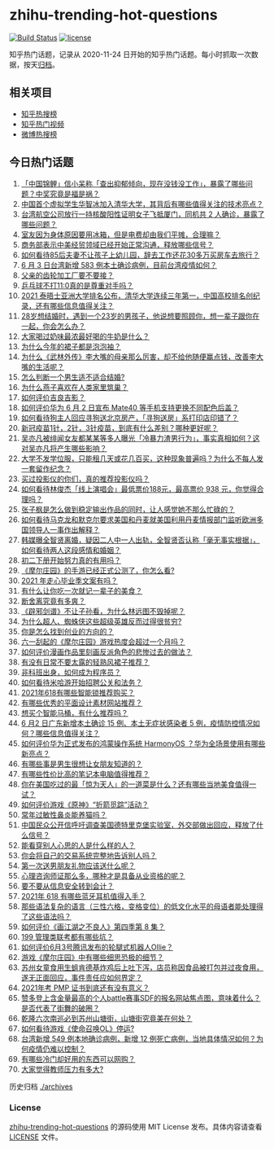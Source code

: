 # zhihu-trending-hot-questions

[![Build Status](https://github.com/justjavac/zhihu-trending-hot-questions/workflows/ci/badge.svg?branch=master)](https://github.com/justjavac/zhihu-trending-hot-questions/actions)
[![license](https://img.shields.io/github/license/justjavac/zhihu-trending-hot-questions)](https://github.com/justjavac/zhihu-trending-hot-questions/blob/master/LICENSE)

知乎热门话题，记录从 2020-11-24 日开始的知乎热门话题。每小时抓取一次数据，按天[归档](./archives)。

## 相关项目

- [知乎热搜榜](https://github.com/justjavac/zhihu-trending-top-search)
- [知乎热门视频](https://github.com/justjavac/zhihu-trending-hot-video)
- [微博热搜榜](https://github.com/justjavac/weibo-trending-hot-search)

## 今日热门话题

<!-- BEGIN -->
<!-- 最后更新时间 Fri Jun 04 2021 07:38:11 GMT+0800 (China Standard Time) -->

1. [「中国锦鲤」信小呆称「查出抑郁倾向，现在没钱没工作」，暴露了哪些问题？中奖究竟是福是祸？](https://www.zhihu.com/question/462894547)
2. [中国首个虚拟学生华智冰加入清华大学，其背后有哪些值得关注的技术亮点？](https://www.zhihu.com/question/462748133)
3. [台湾航空公司放行一持核酸阳性证明女子飞抵厦门，同机共 2
   人确诊，暴露了哪些问题？](https://www.zhihu.com/question/462921250)
4. [室友因为身体原因要用冰箱，但是电费却由我们平摊，合理嘛？](https://www.zhihu.com/question/420797339)
5. [商务部表示中美经贸领域已经开始正常沟通，释放哪些信号？](https://www.zhihu.com/question/462954119)
6. [如何看待85后夫妻不让孩子上幼儿园，辞去工作还花30多万买房车去旅行？](https://www.zhihu.com/question/462817977)
7. [6 月 3 日台湾新增 583 例本土确诊病例，目前台湾疫情如何？](https://www.zhihu.com/question/462951292)
8. [父亲的齿轮加工厂要不要接？](https://www.zhihu.com/question/450893153)
9. [乒乓球不打11:0真的是尊重对手吗？](https://www.zhihu.com/question/456861730)
10. [2021
    泰晤士亚洲大学排名公布，清华大学连续三年第一，中国高校排名创纪录，还有哪些信息值得关注？](https://www.zhihu.com/question/462798197)
11. [28岁想结婚时，遇到一个23岁的男孩子，他说想要照顾你，想一辈子跟你在一起，你会怎么办？](https://www.zhihu.com/question/462023937)
12. [大家喝过奶味最浓最好喝的牛奶是什么？](https://www.zhihu.com/question/300989157)
13. [为什么今年的裙子都是泡泡袖？](https://www.zhihu.com/question/397465205)
14. [为什么《武林外传》李大嘴的母亲那么厉害，却不给他随便赢点钱，改善李大嘴的生活呢？](https://www.zhihu.com/question/457235719)
15. [怎么判断一个男生适不适合结婚?](https://www.zhihu.com/question/374079870)
16. [为什么燕子喜欢在人类家里筑巢？](https://www.zhihu.com/question/61879411)
17. [如何评价吉良吉影？](https://www.zhihu.com/question/23771796)
18. [如何评价华为 6 月 2 日宣布 Mate40
    等手机支持更换不同配色后盖？](https://www.zhihu.com/question/462906466)
19. [如何看待狗主人回应寻狗送北京房产，「寻狗送房」系打印店印错了？](https://www.zhihu.com/question/462885049)
20. [新冠疫苗1针，2针，3针疫苗，到底有什么差别？哪种更好呢？](https://www.zhihu.com/question/460259200)
21. [吴亦凡被绯闻女友都某某等多人曝光「冷暴力渣男行为」，事实真相如何？这对吴亦凡将产生哪些影响？](https://www.zhihu.com/question/462797581)
22. [大学不发学位服，只能租几天或花几百买，这种现象普遍吗？为什么不每人发一套留作纪念？](https://www.zhihu.com/question/461692269)
23. [买过投影仪的你们，真的推荐投影仪吗？](https://www.zhihu.com/question/437319206)
24. [如何看待林俊杰「线上演唱会」最低票价188元，最高票价 938
    元，你觉得合理吗？](https://www.zhihu.com/question/462572669)
25. [张子枫是怎么做到稳定输出作品的同时，让人感觉她不那么忙碌的？](https://www.zhihu.com/question/457151092)
26. [如何看待马克龙和默克尔要求美国和丹麦就美国利用丹麦情报部门监听欧洲多国领导人一事作出解释？](https://www.zhihu.com/question/462544852)
27. [韩媒曝全智贤离婚，疑因二人中一人出轨，全智贤否认称「毫无事实根据」，如何看待两人这段感情和婚姻？](https://www.zhihu.com/question/462889562)
28. [初二下册开始努力真的有用吗？](https://www.zhihu.com/question/455855332)
29. [《摩尔庄园》的手游已经正式公测了，你怎么看?](https://www.zhihu.com/question/364430672)
30. [2021 年走心毕业季文案有吗？](https://www.zhihu.com/question/460634739)
31. [有什么让你吃一次就记一辈子的美食？](https://www.zhihu.com/question/442763529)
32. [断舍离究竟有多爽？](https://www.zhihu.com/question/446430795)
33. [《辟邪剑谱》不让子孙看，为什么林远图不毁掉呢？](https://www.zhihu.com/question/462706805)
34. [为什么超人、蜘蛛侠这些超级英雄反而过得很贫穷?](https://www.zhihu.com/question/460278007)
35. [你是怎么找到创业的方向的？](https://www.zhihu.com/question/25857988)
36. [六一刮起的《摩尔庄园》游戏热度会超过一个月吗？](https://www.zhihu.com/question/462627134)
37. [如何评价漫画作品里刻画反派角色的悲惨过去的做法？](https://www.zhihu.com/question/462901330)
38. [有没有日常不要太露的轻熟风裙子推荐？](https://www.zhihu.com/question/323077384)
39. [非科班出身，如何成为程序员？](https://www.zhihu.com/question/22426146)
40. [如何看待米哈游开始招聘公关和法务？](https://www.zhihu.com/question/462619970)
41. [2021年618有哪些智能锁推荐购买？](https://www.zhihu.com/question/462783325)
42. [有哪些优秀的平面设计素材网站推荐？](https://www.zhihu.com/question/20396362)
43. [想买个智能马桶，有什么推荐吗？](https://www.zhihu.com/question/399692624)
44. [6 月2 日广东新增本土确诊 15 例、本土无症状感染者 5
    例，疫情防控情况如何？哪些信息值得关注？](https://www.zhihu.com/question/462877155)
45. [如何评价华为正式发布的鸿蒙操作系统 HarmonyOS
    ？华为全场景使用有哪些新亮点？](https://www.zhihu.com/question/462809074)
46. [有哪些事是男生很想让女朋友知道的？](https://www.zhihu.com/question/426854994)
47. [有哪些性价比高的笔记本电脑值得推荐？](https://www.zhihu.com/question/322974536)
48. [你在美国吃过的最「惊为天人」的一道菜是什么？还有哪些当地美食值得一试？](https://www.zhihu.com/question/460654800)
49. [如何评价游戏《原神》“折箭觅踪”活动？](https://www.zhihu.com/question/461653474)
50. [常年过敏性鼻炎能养猫吗？](https://www.zhihu.com/question/462337268)
51. [中国民众公开信呼吁调查美国德特里克堡实验室，外交部做出回应，释放了什么信号？](https://www.zhihu.com/question/462767186)
52. [能看穿别人心思的人是什么样的人？](https://www.zhihu.com/question/27095943)
53. [你会将自己的交易系统完整地告诉别人吗？](https://www.zhihu.com/question/462350634)
54. [第一次送男朋友礼物应该送什么呢？](https://www.zhihu.com/question/320207842)
55. [心理咨询师证那么多，哪种才是具备从业资格的呢？](https://www.zhihu.com/question/454026159)
56. [要不要从信息安全转到会计？](https://www.zhihu.com/question/461034988)
57. [2021年 618 有哪些蓝牙耳机值得入手？](https://www.zhihu.com/question/457255296)
58. [那些语法复杂的语言（三性六格，变格变位）的低文化水平的母语者能处理得了这些语法吗？](https://www.zhihu.com/question/461259217)
59. [如何评价《画江湖之不良人》第四季第 8 集？](https://www.zhihu.com/question/461641669)
60. [199 管理类联考都有哪些坑？](https://www.zhihu.com/question/312937027)
61. [如何评价6月3号腾讯发布的轮腿式机器人Ollie？](https://www.zhihu.com/question/462906299)
62. [游戏《摩尔庄园》中有哪些细思恐极的细节？](https://www.zhihu.com/question/334609345)
63. [苏州女童食用生蛆肯德基炸鸡后上吐下泻，店员称因食品被打包并过夜食用，遂无正面回应，事件责任应如何界定？](https://www.zhihu.com/question/462747978)
64. [2021年考 PMP 证书到底还有没有意义？](https://www.zhihu.com/question/439863354)
65. [赞多登上含金量最高的个人battle赛事SDF的报名网站焦点图，意味着什么？是否代表了街舞的破圈？](https://www.zhihu.com/question/462783297)
66. [乾隆六次南巡必到苏州山塘街，山塘街究竟美在何处？](https://www.zhihu.com/question/462338067)
67. [如何看待游戏《使命召唤OL》停运?](https://www.zhihu.com/question/462358079)
68. [台湾新增 549 例本地确诊病例，新增 12
    例死亡病例，当地具体情况如何？为何疫情仍难以控制？](https://www.zhihu.com/question/462760470)
69. [有哪些冷门却好用的东西可以网购？](https://www.zhihu.com/question/31755025)
70. [大家觉得教师压力有多大?](https://www.zhihu.com/question/458760853)

<!-- END -->

历史归档 [./archives](./archives)

### License

[zhihu-trending-hot-questions](https://github.com/justjavac/zhihu-trending-hot-questions)
的源码使用 MIT License 发布。具体内容请查看 [LICENSE](./LICENSE) 文件。
